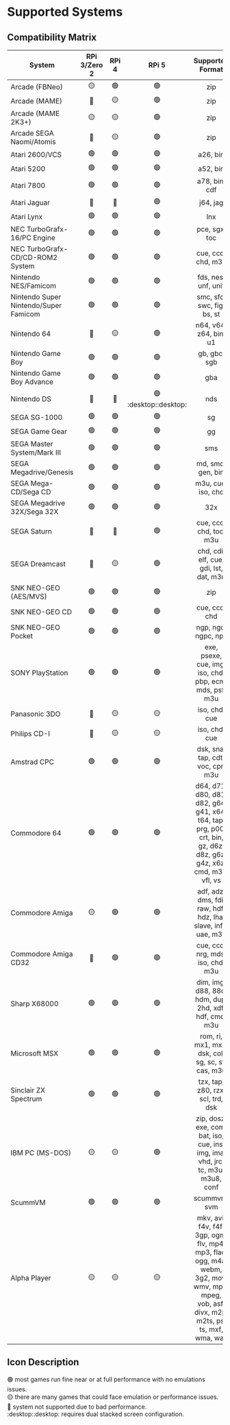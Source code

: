 # Supported Systems

## Compatibility Matrix

| System                                | RPi 3/Zero 2              | RPi 4            | RPi 5                      | Supported Format   |
| ------------------------------------- | :--------------:          | :--------------: | :------------:             | :----------------: |
| Arcade (FBNeo)                        | :yellow_circle:           | :green_circle:   | :green_circle:             | zip |
| Arcade (MAME)                         | :red_circle:              | :yellow_circle:  | :green_circle:             | zip |
| Arcade (MAME 2K3+)                    | :yellow_circle:           | :yellow_circle:  | :green_circle:             | zip |
| Arcade SEGA Naomi/Atomis              | :red_circle:              | :yellow_circle:  | :green_circle:             | zip |
| Atari 2600/VCS                        | :green_circle:            | :green_circle:   | :green_circle:             | a26, bin |
| Atari 5200                            | :green_circle:            | :green_circle:   | :green_circle:             | a52, bin |
| Atari 7800                            | :green_circle:            | :green_circle:   | :green_circle:             | a78, bin, cdf |
| Atari Jaguar                          | :red_circle:              | :red_circle:     | :green_circle:             | j64, jag |
| Atari Lynx                            | :green_circle:            | :green_circle:   | :green_circle:             | lnx |
| NEC TurboGrafx-16/PC Engine           | :green_circle:            | :green_circle:   | :green_circle:             | pce, sgx, toc |
| NEC TurboGrafx-CD/CD-ROM2 System      | :green_circle:            | :green_circle:   | :green_circle:             | cue, ccd, chd, m3u |
| Nintendo NES/Famicom                  | :green_circle:            | :green_circle:   | :green_circle:             | fds, nes, unf, unif |
| Nintendo Super Nintendo/Super Famicom | :green_circle:            | :green_circle:   | :green_circle:             | smc, sfc, swc, fig, bs, st |
| Nintendo 64                           | :red_circle:              | :yellow_circle:  | :green_circle:             | n64, v64, z64, bin, u1 |
| Nintendo Game Boy                     | :green_circle:            | :green_circle:   | :green_circle:             | gb, gbc, sgb |
| Nintendo Game Boy Advance             | :green_circle:            | :green_circle:   | :green_circle:             | gba |
| Nintendo DS                           | :red_circle:              | :red_circle:     | :green_circle: :desktop::desktop:             | nds |
| SEGA SG-1000                          | :green_circle:            | :green_circle:   | :green_circle:             | sg |
| SEGA Game Gear                        | :green_circle:            | :green_circle:   | :green_circle:             | gg |
| SEGA Master System/Mark III           | :green_circle:            | :green_circle:   | :green_circle:             | sms |
| SEGA Megadrive/Genesis                | :green_circle:            | :green_circle:   | :green_circle:             | md, smd, gen, bin |
| SEGA Mega-CD/Sega CD                  | :green_circle:            | :green_circle:   | :green_circle:             | m3u, cue, iso, chd |
| SEGA Megadrive 32X/Sega 32X           | :green_circle:            | :green_circle:   | :green_circle:             | 32x |
| SEGA Saturn                           | :red_circle:              | :red_circle:     | :green_circle:             | cue, ccd, chd, toc, m3u |
| SEGA Dreamcast                        | :red_circle:              | :yellow_circle:  | :green_circle:             | chd, cdi, elf, cue, gdi, lst, dat, m3u |
| SNK NEO-GEO (AES/MVS)                 | :green_circle:            | :green_circle:   | :green_circle:             | zip |
| SNK NEO-GEO CD                        | :green_circle:            | :green_circle:   | :green_circle:             | cue, ccd, chd |
| SNK NEO-GEO Pocket                    | :green_circle:            | :green_circle:   | :green_circle:             | ngp, ngc, ngpc, npc |
| SONY PlayStation                      | :green_circle:            | :green_circle:   | :green_circle:             | exe, psexe, cue, img, iso, chd, pbp, ecm, mds, psf, m3u |
| Panasonic 3DO                         | :red_circle:              | :yellow_circle:  | :yellow_circle:            | iso, chd, cue |
| Philips CD-I                          | :red_circle:              | :yellow_circle:  | :yellow_circle:            | iso, chd, cue |
| Amstrad CPC                           | :green_circle:            | :green_circle:   | :green_circle:             | dsk, sna, tap, cdt, voc, cpr, m3u |
| Commodore 64                          | :green_circle:            | :green_circle:   | :green_circle:             | d64, d71, d80, d81, d82, g64, g41, x64, t64, tap, prg, p00, crt, bin, gz, d6z, d8z, g6z, g4z, x6z, cmd, m3u, vfl, vs |
| Commodore Amiga                       | :yellow_circle:           | :green_circle:  | :green_circle:              | adf, adz, dms, fdi, raw, hdf, hdz, lha, slave, info, uae, m3u |
| Commodore Amiga CD32                  | :red_circle:              | :green_circle:   | :green_circle:             | cue, ccd, nrg, mds, iso, chd, m3u |
| Sharp X68000                          | :green_circle:            | :green_circle:   | :green_circle:             | dim, img, d88, 88d, hdm, dup, 2hd, xdf, hdf, cmd, m3u |
| Microsoft MSX                         | :green_circle:            | :green_circle:   | :green_circle:             | rom, ri, mx1, mx2, dsk, col, sg, sc, sf, cas, m3u |
| Sinclair ZX Spectrum                  | :green_circle:            | :green_circle:   | :green_circle:             | tzx, tap, z80, rzx, scl, trd, dsk |
| IBM PC (MS-DOS)                       | :yellow_circle:           | :yellow_circle:  | :green_circle:             | zip, dosz, exe, com, bat, iso, cue, ins, img, ima, vhd, jrc, tc, m3u, m3u8, conf |
| ScummVM                               | :green_circle:            | :green_circle:   | :green_circle:             | scummvm, svm |
| Alpha Player                          | :yellow_circle:           | :yellow_circle:  | :yellow_circle:            | mkv, avi, f4v, f4f, 3gp, ogm, flv, mp4, mp3, flac, ogg, m4a, webm, 3g2, mov, wmv, mpg, mpeg, vob, asf, divx, m2p, m2ts, ps, ts, mxf, wma, wav |

## Icon Description
:green_circle: most games run fine near or at full performance with no emulations issues.</br>
:yellow_circle: there are many games that could face emulation or performance issues.</br>
:red_circle: system not supported due to bad performance.</br>
:desktop::desktop: requires dual stacked screen configuration.</br>